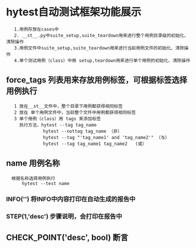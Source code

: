 # hytest自动测试框架功能展示
       1.用例存放在cases中
       2. __st__.py中suite_setup,suite_teardown用来进行整个用例目录级的初始化、清除操作
       3.用例文件中suite_setup,suite_teardown用来进行当前用例文件的初始化、清除操作
       4.单个测试用例（class）中用 setup,teardown用来进行单个用例的初始化、清除操作
## force_tags 列表用来存放用例标签，可根据标签选择用例执行
       1 放在__st__文件中，整个目录下用例都获得相同标签
       2 放在 单个用例文件中，当前整个文件中用例都获得相同标签
       3 单个用例（class）用 tags 来添加标签
         执行方法，hytest --tag tag_name
                  hytest --nottag tag_name （非）
                  hytest --tag "'tag_name1' and 'tag_name2'" （与）
                  hytest --tag tag_name1 tag_name2   (或）
 ## name 用例名称
      根据名称选择用例执行
          hytest --test name
 ### INFO('') 将INFO中内容打印在自动生成的报告中
 ### STEP(1,'desc') 步骤说明，会打印在报告中
 ## CHECK_POINT('desc', bool) 断言
